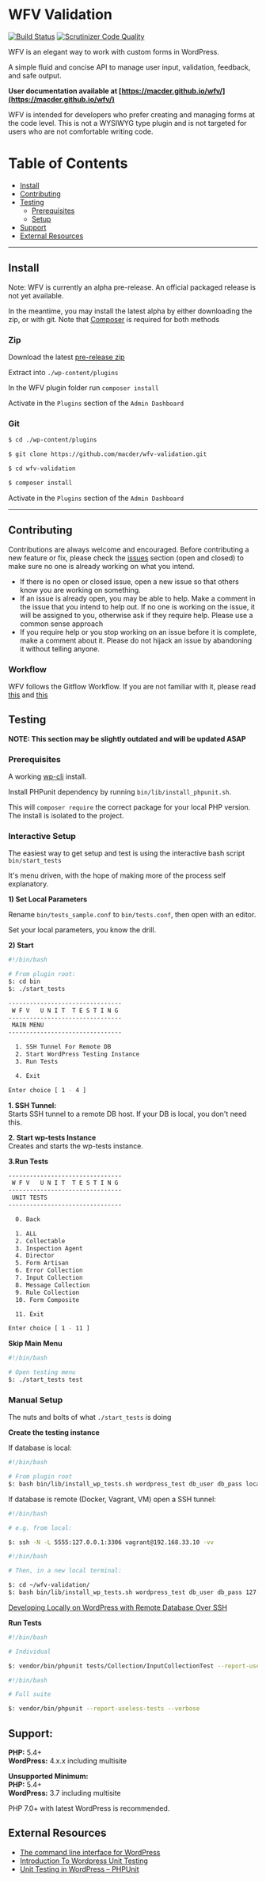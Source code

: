 # WFV Validation
[![Build Status](https://travis-ci.org/macder/wfv-validation.svg?branch=master)](https://travis-ci.org/macder/wfv-validation)
[![Scrutinizer Code Quality](https://scrutinizer-ci.com/g/macder/wfv-validation/badges/quality-score.png?b=master)](https://scrutinizer-ci.com/g/macder/wfv-validation/?branch=master)

WFV is an elegant way to work with custom forms in WordPress.

A simple fluid and concise API to manage user input, validation, feedback, and safe output.

**User documentation available at [https://macder.github.io/wfv/](https://macder.github.io/wfv/)**

WFV is intended for developers who prefer creating and managing forms at the code level. This is not a WYSIWYG type plugin and is not targeted for users who are not comfortable writing code.

# Table of Contents
* [Install](#install)
* [Contributing](#contributing)
* [Testing](#testing)
  * [Prerequisites](#prerequisites)
  * [Setup]()
* [Support](#support)
* [External Resources](#external-resources)

---

## Install

Note: WFV is currently an alpha pre-release. An official packaged release is not yet available.

In the meantime, you may install the latest alpha by either downloading the zip, or with git. Note that [Composer](https://getcomposer.org/) is required for both methods


### Zip
Download the latest [pre-release zip](https://github.com/macder/wfv-validation/releases)

Extract into `./wp-content/plugins`

In the WFV plugin folder run `composer install`

Activate in the `Plugins` section of the `Admin Dashboard`

### Git

```sh
$ cd ./wp-content/plugins

$ git clone https://github.com/macder/wfv-validation.git

$ cd wfv-validation

$ composer install
```

Activate in the `Plugins` section of the `Admin Dashboard`

---

## Contributing

Contributions are always welcome and encouraged. Before contributing a new feature or fix, please check the [issues](https://github.com/macder/wfv-validation/issues) section (open and closed) to make sure no one is already working on what you intend.

* If there is no open or closed issue, open a new issue so that others know you are working on something.
* If an issue is already open, you may be able to help. Make a comment in the issue that you intend to help out. If no one is working on the issue, it will be assigned to you, otherwise ask if they require help. Please use a common sense approach
* If you require help or you stop working on an issue before it is complete, make a comment about it. Please do not hijack an issue by abandoning it without telling anyone.

### Workflow

WFV follows the Gitflow Workflow. If you are not familiar with it, please read [this](http://nvie.com/posts/a-successful-git-branching-model/) and [this](https://www.atlassian.com/git/tutorials/comparing-workflows#gitflow-workflow)


## Testing

**NOTE: This section may be slightly outdated and will be updated ASAP**

### Prerequisites

A working [wp-cli](http://wp-cli.org) install.

Install PHPunit dependency by running `bin/lib/install_phpunit.sh`.

This will `composer require` the correct package for your local PHP version. The install is isolated to the project.


### Interactive Setup
The easiest way to get setup and test is using the interactive bash script `bin/start_tests`

It's menu driven, with the hope of making more of the process self explanatory.

**1) Set Local Parameters**

Rename `bin/tests_sample.conf` to `bin/tests.conf`, then open with an editor.

Set your local parameters, you know the drill.

**2) Start**

```sh
#!/bin/bash

# From plugin root:
$: cd bin
$: ./start_tests

```
```sh
--------------------------------
 W F V   U N I T  T E S T I N G
--------------------------------
 MAIN MENU
--------------------------------

  1. SSH Tunnel For Remote DB
  2. Start WordPress Testing Instance
  3. Run Tests

  4. Exit

Enter choice [ 1 - 4 ]

```

**1. SSH Tunnel:**<br>
Starts SSH tunnel to a remote DB host. If your DB is local, you don't need this.

**2. Start wp-tests Instance**<br>
Creates and starts the wp-tests instance.

**3.Run Tests**
```sh
--------------------------------
 W F V   U N I T  T E S T I N G
--------------------------------
 UNIT TESTS
--------------------------------

  0. Back

  1. ALL
  2. Collectable
  3. Inspection Agent
  4. Director
  5. Form Artisan
  6. Error Collection
  7. Input Collection
  8. Message Collection
  9. Rule Collection
  10. Form Composite

  11. Exit

Enter choice [ 1 - 11 ]

```

**Skip Main Menu**
```sh
#!/bin/bash

# Open testing menu
$: ./start_tests test

```

### Manual Setup
The nuts and bolts of what `./start_tests` is doing

**Create the testing instance**

If database is local:
```sh
#!/bin/bash

# From plugin root
$: bash bin/lib/install_wp_tests.sh wordpress_test db_user db_pass localhost latest
```

If database is remote (Docker, Vagrant, VM) open a SSH tunnel:
```sh
#!/bin/bash

# e.g. from local:

$: ssh -N -L 5555:127.0.0.1:3306 vagrant@192.168.33.10 -vv
```

```sh
#!/bin/bash

# Then, in a new local terminal:

$: cd ~/wfv-validation/
$: bash bin/lib/install_wp_tests.sh wordpress_test db_user db_pass 127.0.0.1:5555 latest true
```

[Developing Locally on WordPress with Remote Database Over SSH](https://technosailor.com/2013/03/15/tutorial-developing-locally-on-wordpress-with-remote-database-over-ssh/)


**Run Tests**
```sh
#!/bin/bash

# Individual

$: vendor/bin/phpunit tests/Collection/InputCollectionTest --report-useless-tests --verbose
```

```sh
#!/bin/bash

# Full suite

$: vendor/bin/phpunit --report-useless-tests --verbose
```

## Support:
**PHP:** 5.4+<br>
**WordPress:** 4.x.x including multisite

**Unsupported Minimum:**<br>
**PHP:** 5.4+<br>
**WordPress:** 3.7 including multisite

PHP 7.0+ with latest WordPress is recommended.


## External Resources

* [The command line interface for WordPress](http://wp-cli.org/)
* [Introduction To Wordpress Unit Testing](https://carlalexander.ca/introduction-wordpress-unit-testing/)
* [Unit Testing in WordPress – PHPUnit](https://neliosoftware.com/blog/introduction-to-unit-testing-in-wordpress-phpunit/)

